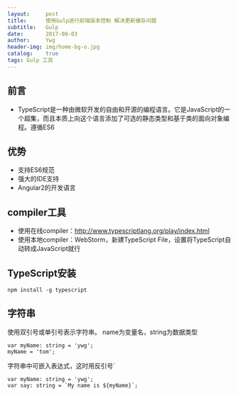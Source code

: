 ```yaml
---
layout:     post
title:      使用Gulp进行前端版本控制 解决更新缓存问题
subtitle:   Gulp
date:       2017-08-03
author:     Ywg
header-img: img/home-bg-o.jpg
catalog:    true
tags: Gulp 工具
---
```


## 前言
- TypeScript是一种由微软开发的自由和开源的编程语言。它是JavaScript的一个超集，而且本质上向这个语言添加了可选的静态类型和基于类的面向对象编程。遵循ES6

## 优势
- 支持ES6规范
- 强大的IDE支持
- Angular2的开发语言

## compiler工具
- 使用在线compiler：http://www.typescriptlang.org/play/index.html
- 使用本地compiler：WebStorm，新建TypeScript File，设置将TypeScript自动转成JavaScript就行

## TypeScript安装
``` 
npm install -g typescript
``` 

## 字符串
使用双引号或单引号表示字符串。
name为变量名，string为数据类型
``` 
var myName: string = 'ywg';
myName = 'tom';
``` 
字符串中可嵌入表达式，这时用反引号` 
``` 
var myName: string = 'ywg';
var say: string = `My name is ${myName}`;
``` 
